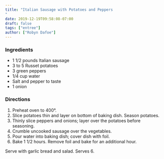 ```yaml
---
title: "Italian Sausage with Potatoes and Peppers
"
date: 2019-12-19T09:58:08-07:00
draft: false
tags: ["entree"]
author: ["Robyn Dafoe"]
---
```


### Ingredients
- 1 1/2 pounds Italian sausage
- 3 to 5 Russet potatoes
- 3 green peppers
- 1/4 cup water
- Salt and pepper to taste
- 1 onion

### Directions
1.	Preheat oven to 400°.
2.	Slice potatoes thin and layer on bottom of baking dish. Season potatoes. 
3.	Thinly slice peppers and onions; layer over the potatoes before seasoning.
4.	Crumble uncooked sausage over the vegetables. 
5.	Pour water into baking dish; cover dish with foil. 
6.	Bake 1 1/2 hours. Remove foil and bake for an additional hour. 

Serve with garlic bread and salad. Serves 6.
